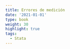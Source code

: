 ```yaml
---
title: Errores de medición
date: '2021-01-01'
type: book
weight: 30
highlight: true
tags:
  - Stata
---
```


